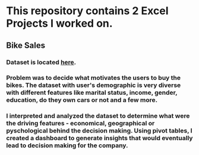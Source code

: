 # This repository contains 2 Excel Projects I worked on.

## Bike Sales
### Dataset is located [here](https://www.kaggle.com/code/sadiqshah/bike-store-sales-in-europe/input). 
### Problem was to decide what motivates the users to buy the bikes. The dataset with user's demographic is very diverse with different features like marital status, income, gender, education, do they own cars or not and a few more. 
### I interpreted and analyzed the dataset to determine what were the driving features - economical, geographical or pyschological behind the decision making. Using pivot tables, I created a dashboard to generate insights that would eventually lead to decision making for the company.
